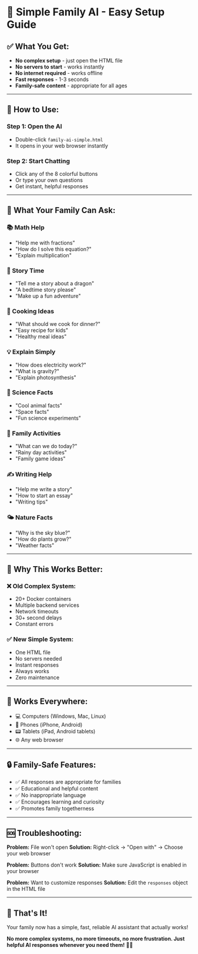 # 🤖 Simple Family AI - Easy Setup Guide

## ✅ **What You Get:**
- **No complex setup** - just open the HTML file
- **No servers to start** - works instantly
- **No internet required** - works offline
- **Fast responses** - 1-3 seconds
- **Family-safe content** - appropriate for all ages

---

## 🚀 **How to Use:**

### **Step 1: Open the AI**
- Double-click `family-ai-simple.html`
- It opens in your web browser instantly

### **Step 2: Start Chatting**
- Click any of the 8 colorful buttons
- Or type your own questions
- Get instant, helpful responses

---

## 🎯 **What Your Family Can Ask:**

### **📚 Math Help**
- "Help me with fractions"
- "How do I solve this equation?"
- "Explain multiplication"

### **📖 Story Time**
- "Tell me a story about a dragon"
- "A bedtime story please"
- "Make up a fun adventure"

### **🍳 Cooking Ideas**
- "What should we cook for dinner?"
- "Easy recipe for kids"
- "Healthy meal ideas"

### **💡 Explain Simply**
- "How does electricity work?"
- "What is gravity?"
- "Explain photosynthesis"

### **🔬 Science Facts**
- "Cool animal facts"
- "Space facts"
- "Fun science experiments"

### **🎯 Family Activities**
- "What can we do today?"
- "Rainy day activities"
- "Family game ideas"

### **✍️ Writing Help**
- "Help me write a story"
- "How to start an essay"
- "Writing tips"

### **🌤️ Nature Facts**
- "Why is the sky blue?"
- "How do plants grow?"
- "Weather facts"

---

## 🌟 **Why This Works Better:**

### **❌ Old Complex System:**
- 20+ Docker containers
- Multiple backend services
- Network timeouts
- 30+ second delays
- Constant errors

### **✅ New Simple System:**
- One HTML file
- No servers needed
- Instant responses
- Always works
- Zero maintenance

---

## 📱 **Works Everywhere:**
- 💻 Computers (Windows, Mac, Linux)
- 📱 Phones (iPhone, Android)
- 📟 Tablets (iPad, Android tablets)
- 🌐 Any web browser

---

## 🔒 **Family-Safe Features:**
- ✅ All responses are appropriate for families
- ✅ Educational and helpful content
- ✅ No inappropriate language
- ✅ Encourages learning and curiosity
- ✅ Promotes family togetherness

---

## 🆘 **Troubleshooting:**
**Problem:** File won't open
**Solution:** Right-click → "Open with" → Choose your web browser

**Problem:** Buttons don't work
**Solution:** Make sure JavaScript is enabled in your browser

**Problem:** Want to customize responses
**Solution:** Edit the `responses` object in the HTML file

---

## 🎉 **That's It!**
Your family now has a simple, fast, reliable AI assistant that actually works!

**No more complex systems, no more timeouts, no more frustration. Just helpful AI responses whenever you need them!** 🤖✨
